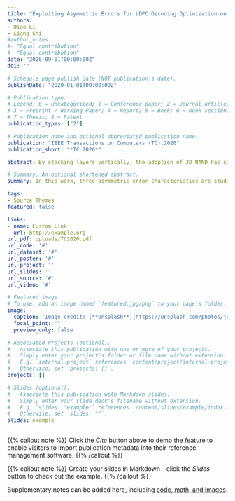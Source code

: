 ```yaml
---
title: "Exploiting Asymmetric Errors for LDPC Decoding Optimization on 3D NAND Flash Memory"
authors:
- Qiao Li
- Liang Shi
#author_notes:
#- "Equal contribution"
#- "Equal contribution"
date: "2020-09-01T00:00:00Z"
doi: ""

# Schedule page publish date (NOT publication's date).
publishDate: "2020-01-01T00:00:00Z"

# Publication type.
# Legend: 0 = Uncategorized; 1 = Conference paper; 2 = Journal article;
# 3 = Preprint / Working Paper; 4 = Report; 5 = Book; 6 = Book section;
# 7 = Thesis; 8 = Patent
publication_types: ["2"]

# Publication name and optional abbreviated publication name.
publication: "IEEE Transactions on Computers (TC),2020"
publication_short: "*TC 2020*"

abstract: By stacking layers vertically, the adoption of 3D NAND has significantly increased the capacity for storage systems. The complex structure of 3D NAND introduces more errors than planer flash. To address the reliability issue, low-density parity-check (LDPC) code with a strong error correction capability is now widely applied on 3D NAND flash memory. However, LDPC has long decoding latency when the raw bit error rates (RBER) are high. This is because it needs fine-grained soft sensing between voltage states to iteratively decode the raw data. Multiple sensing voltages are applied on flash cell array to gain necessary information for decoding. In this article, a new sensing level placement scheme with reduced number of sensing levels is proposed. The basic idea for the placement scheme is motivated by three asymmetric error characteristics of flash memory:the asymmetric errors between different states, the asymmetric errors caused by voltage left-shifts and right-shifts and asymmetric errors among layers in a 3D NAND flash block. With awareness of these three types of error characteristics, reduced number of sensing levels are placed to achieve reduced read latency for LDPC decoding while maintaining the error correction capability of LDPC. Experiment analysis shows that the proposed scheme achieves significant performance improvement.

# Summary. An optional shortened abstract.
summary: In this work, three asymmetric error characteristics are studied on flash memory.Motivated by these characteristics, three asymmetric sensing level placement schemes are proposed to place just enough number of sensing levels between the adjacent voltage state pairs.

tags:
- Source Themes
featured: false

links:
- name: Custom Link
  url: http://example.org
url_pdf: uploads/TC2020.pdf
url_code: '#'
url_dataset: '#'
url_poster: '#'
url_project: ''
url_slides: ''
url_source: '#'
url_video: '#'

# Featured image
# To use, add an image named `featured.jpg/png` to your page's folder. 
image:
  caption: 'Image credit: [**Unsplash**](https://unsplash.com/photos/jdD8gXaTZsc)'
  focal_point: ""
  preview_only: false

# Associated Projects (optional).
#   Associate this publication with one or more of your projects.
#   Simply enter your project's folder or file name without extension.
#   E.g. `internal-project` references `content/project/internal-project/index.md`.
#   Otherwise, set `projects: []`.
projects: []

# Slides (optional).
#   Associate this publication with Markdown slides.
#   Simply enter your slide deck's filename without extension.
#   E.g. `slides: "example"` references `content/slides/example/index.md`.
#   Otherwise, set `slides: ""`.
slides: example
---
```


{{% callout note %}}
Click the *Cite* button above to demo the feature to enable visitors to import publication metadata into their reference management software.
{{% /callout %}}

{{% callout note %}}
Create your slides in Markdown - click the *Slides* button to check out the example.
{{% /callout %}}

Supplementary notes can be added here, including [code, math, and images](https://wowchemy.com/docs/writing-markdown-latex/).
